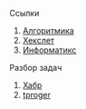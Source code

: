 Ссылки
1. [Алгоритмика](https://ru.algorithmica.org/cs/general-dynamic/)
2. [Хекслет](https://guides.hexlet.io/ru/dynamic-programming/)
3. [Информатикс](https://informatics.msk.ru/mod/book/view.php?id=6516)

Разбор задач
1. [Хабр](https://habr.com/ru/articles/113108/)
2. [tproger](https://tproger.ru/articles/idei-dinamicheskogo-programmirovanija-odnomernye-zadachi-chast-1)




